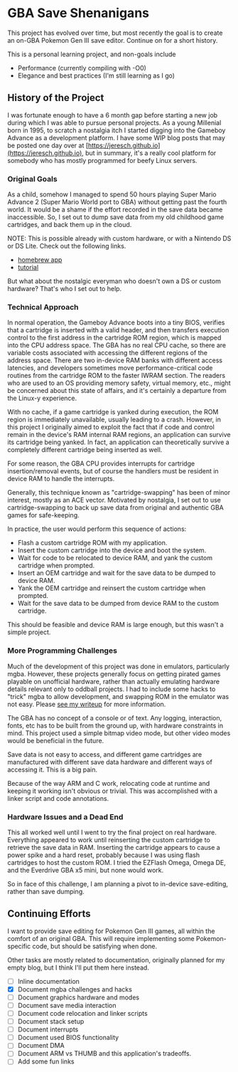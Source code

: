 # GBA Save Shenanigans

This project has evolved over time, but most recently the goal is to create an on-GBA Pokemon Gen III save editor.
Continue on for a short history.

This is a personal learning project, and non-goals include

- Performance (currently compiling with -O0)
- Elegance and best practices (I'm still learning as I go)

## History of the Project

I was fortunate enough to have a 6 month gap before starting a new job during which I was able to pursue personal projects.
As a young Millenial born in 1995, to scratch a nostalgia itch I started digging into the Gameboy Advance as a development platform.
I have some WIP blog posts that may be posted one day over at [https://jeresch.github.io](https://jeresch.github.io), but in summary, it's a really cool platform for somebody who has mostly programmed for beefy Linux servers.

### Original Goals

As a child, somehow I managed to spend 50 hours playing Super Mario Advance 2 (Super Mario World port to GBA) without getting past the fourth world.
It would be a shame if the effort recorded in the save data became inaccessible.
So, I set out to dump save data from my old childhood game cartridges, and back them up in the cloud.

NOTE: This is possible already with custom hardware, or with a Nintendo DS or DS Lite.  Check out the following links.

- [homebrew app](https://digiex.net/threads/gba-backup-tool-backup-gba-saves-dump-a-gameboy-advanced-rom-using-a-nintendo-ds.9921/)
- [tutorial](https://projectpokemon.org/home/forums/topic/41730-managing-gba-saves-using-gba-backup-tool/)

But what about the nostalgic everyman who doesn't own a DS or custom hardware?
That's who I set out to help.

### Technical Approach

In normal operation, the Gameboy Advance boots into a tiny BIOS, verifies that a cartridge is inserted with a valid header, and then transfers execution control to the first address in the cartridge ROM region, which is mapped into the CPU address space.
The GBA has no real CPU cache, so there are variable costs associated with accessing the different regions of the address space.
There are two in-device RAM banks with different access latencies, and developers sometimes move performance-critical code routines from the cartridge ROM to the faster IWRAM section.
The readers who are used to an OS providing memory safety, virtual memory, etc., might be concerned about this state of affairs, and it's certainly a departure from the Linux-y experience.

With no cache, if a game cartridge is yanked during execution, the ROM region is immediately unavailable, usually leading to a crash.
However, in this project I originally aimed to exploit the fact that if code and control remain in the device's RAM internal RAM regions, an application can survive its cartridge being yanked.
In fact, an application can theoretically survive a completely different cartridge being inserted as well.

For some reason, the GBA CPU provides interrupts for cartridge insertion/removal events, but of course the handlers must be resident in device RAM to handle the interrupts.

Generally, this technique known as "cartridge-swapping" has been of minor interest, mostly as an ACE vector.
Motivated by nostalgia, I set out to use cartridge-swapping to back up save data from original and authentic GBA games for safe-keeping.

In practice, the user would perform this sequence of actions:

- Flash a custom cartridge ROM with my application.
- Insert the custom cartridge into the device and boot the system.
- Wait for code to be relocated to device RAM, and yank the custom cartridge when prompted.
- Insert an OEM cartridge and wait for the save data to be dumped to device RAM.
- Yank the OEM cartridge and reinsert the custom cartridge when prompted.
- Wait for the save data to be dumped from device RAM to the custom cartridge.

This should be feasible and device RAM is large enough, but this wasn't a simple project.

### More Programming Challenges

Much of the development of this project was done in emulators, particularly mgba.
However, these projects generally focus on getting pirated games playable on unofficial hardware, rather than actually emulating hardware details relevant only to oddball projects.
I had to include some hacks to "trick" mgba to allow development, and swapping ROM in the emulator was not easy.
Please [see my writeup](/writeups/mgba-hacks.md) for more information.

The GBA has no concept of a console or of text.
Any logging, interaction, fonts, etc has to be built from the ground up, with hardware constraints in mind.
This project used a simple bitmap video mode, but other video modes would be beneficial in the future.

Save data is not easy to access, and different game cartridges are manufactured with different save data hardware and different ways of accessing it.
This is a big pain.

Because of the way ARM and C work, relocating code at runtime and keeping it working isn't obvious or trivial.
This was accomplished with a linker script and code annotations.

### Hardware Issues and a Dead End

This all worked well until I went to try the final project on real hardware.
Everything appeared to work until reinserting the custom cartridge to retrieve the save data in RAM.
Inserting the cartridge appears to cause a power spike and a hard reset, probably because I was using flash cartridges to host the custom ROM.
I tried the EZFlash Omega, Omega DE, and the Everdrive GBA x5 mini, but none would work.

So in face of this challenge, I am planning a pivot to in-device save-editing, rather than save dumping.

## Continuing Efforts

I want to provide save editing for Pokemon Gen III games, all within the comfort of an original GBA.
This will require implementing some Pokemon-specific code, but should be satisfying when done.

Other tasks are mostly related to documentation, originally planned for my empty blog, but I think I'll put them here instead.

- [ ] Inline documentation
- [x] Document mgba challenges and hacks
- [ ] Document graphics hardware and modes
- [ ] Document save media interaction
- [ ] Document code relocation and linker scripts
- [ ] Document stack setup
- [ ] Document interrupts
- [ ] Document used BIOS functionality
- [ ] Document DMA
- [ ] Document ARM vs THUMB and this application's tradeoffs.
- [ ] Add some fun links
